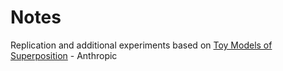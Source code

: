 # Notes

Replication and additional experiments based on [Toy Models of Superposition](https://transformer-circuits.pub/2022/toy_model/index.html) - Anthropic
